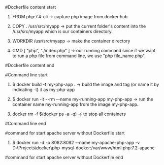 #Dockerfile content start

1. FROM php:7.4-cli -> capture php image from docker hub

2. COPY . /usr/src/myapp -> put the current folder's content into the /usr/src/myapp which is our containers directory.
3. WORKDIR /usr/src/myapp -> make the container directory
4. CMD [ "php", "./index.php" ] -> our running command since if we want to run a php file from command line, we use "php file_name.php".

#Dockerfile content end

#Command line start

1. $ docker build -t my-php-app . -> build the image and tag (or name it by indicating -t) it as my-php-app
2. $ docker run -it --rm --name my-running-app my-php-app -> run the container name my-running-app from the image my-php-app.

3. docker rm -f $(docker ps -a -q) -> to stop all containers

#Command line end

#command for start apache server without Dockerfile start

1. $ docker run -d -p 8082:8082 --name my-apache-php-app -v D:\Projects\docker\php-mysql-docker:/var/www/html php:7.2-apache

#command for start apache server without Dockerfile end
